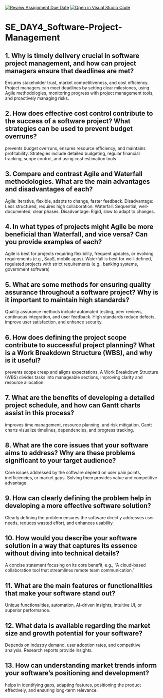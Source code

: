 [![Review Assignment Due Date](https://classroom.github.com/assets/deadline-readme-button-22041afd0340ce965d47ae6ef1cefeee28c7c493a6346c4f15d667ab976d596c.svg)](https://classroom.github.com/a/9pw6JKcu)
[![Open in Visual Studio Code](https://classroom.github.com/assets/open-in-vscode-2e0aaae1b6195c2367325f4f02e2d04e9abb55f0b24a779b69b11b9e10269abc.svg)](https://classroom.github.com/online_ide?assignment_repo_id=18483840&assignment_repo_type=AssignmentRepo)
# SE_DAY4_Software-Project-Management
## 1. Why is timely delivery crucial in software project management, and how can project managers ensure that deadlines are met?
Ensures stakeholder trust, market competitiveness, and cost efficiency. Project managers can meet deadlines by setting clear milestones, using Agile methodologies, monitoring progress with project management tools, and proactively managing risks.
## 2. How does effective cost control contribute to the success of a software project? What strategies can be used to prevent budget overruns?
prevents budget overruns, ensures resource efficiency, and maintains profitability. Strategies include detailed budgeting, regular financial tracking, scope control, and using cost estimation tools
## 3. Compare and contrast Agile and Waterfall methodologies. What are the main advantages and disadvantages of each?
Agile: Iterative, flexible, adapts to change, faster feedback. Disadvantage: Less structured, requires high collaboration.
Waterfall: Sequential, well-documented, clear phases. Disadvantage: Rigid, slow to adapt to changes.
## 4. In what types of projects might Agile be more beneficial than Waterfall, and vice versa? Can you provide examples of each?
Agile is best for projects requiring flexibility, frequent updates, or evolving requirements (e.g., SaaS, mobile apps).
Waterfall is best for well-defined, regulated projects with strict requirements (e.g., banking systems, government software)
## 5. What are some methods for ensuring quality assurance throughout a software project? Why is it important to maintain high standards?
Quality assurance methods include automated testing, peer reviews, continuous integration, and user feedback. High standards reduce defects, improve user satisfaction, and enhance security.
## 6. How does defining the project scope contribute to successful project planning? What is a Work Breakdown Structure (WBS), and why is it useful?
prevents scope creep and aligns expectations. A Work Breakdown Structure (WBS) divides tasks into manageable sections, improving clarity and resource allocation.
## 7. What are the benefits of developing a detailed project schedule, and how can Gantt charts assist in this process?
improves time management, resource planning, and risk mitigation. Gantt charts visualize timelines, dependencies, and progress tracking.
## 8. What are the core issues that your software aims to address? Why are these problems significant to your target audience?
Core issues addressed by the software depend on user pain points, inefficiencies, or market gaps. Solving them provides value and competitive advantage.
## 9. How can clearly defining the problem help in developing a more effective software solution?
Clearly defining the problem ensures the software directly addresses user needs, reduces wasted effort, and enhances usability.
## 10. How would you describe your software solution in a way that captures its essence without diving into technical details?
A concise statement focusing on its core benefit, e.g., “A cloud-based collaboration tool that streamlines remote team communication.”
## 11. What are the main features or functionalities that make your software stand out?
Unique functionalities, automation, AI-driven insights, intuitive UI, or superior performance.
## 12. What data is available regarding the market size and growth potential for your software?
Depends on industry demand, user adoption rates, and competitive analysis. Research reports provide insights.
## 13. How can understanding market trends inform your software’s positioning and development?
helps in identifying gaps, adapting features, positioning the product effectively, and ensuring long-term relevance.

